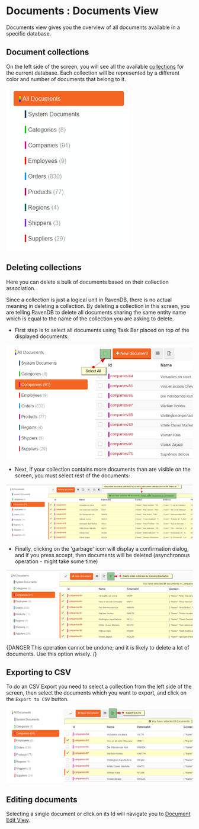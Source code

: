 # Documents : Documents View

Documents view gives you the overview of all documents available in a specific database.

## Document collections

On the left side of the screen, you will see all the available [collections](../../../client-api/faq/what-is-a-collection) for the current database. Each collection will be represented by a different color and number of documents that belong to it.

![Figure 1. Studio. Documents View. Document Collections.](images/documents-view-collections.png)  

## Deleting collections

Here you can delete a bulk of documents based on their collection association.

Since a collection is just a logical unit in RavenDB, there is no actual meaning in deleting a collection. By deleting a collection in this screen, you are telling RavenDB to delete all documents sharing the same entity name which is equal to the name of the collection you are asking to delete.

- First step is to select all documents using Task Bar placed on top of the displayed documents:

![Figure 2. Studio. Documents View. Select all.](images/documents-view-select-all.png)  

- Next, if your collection contains more documents than are visible on the screen, you must select rest of the documents:

![Figure 3. Studio. Documents View. Select collection.](images/documents-view-select-all-collection.png)  

- Finally, clicking on the 'garbage' icon will display a confirmation dialog, and if you press accept, then documents will be deleted (asynchronous operation - might take some time)

![Figure 4. Studio. Documents View. Delete collection.](images/documents-view-delete-collection.png)  

{DANGER This operation cannot be undone, and it is likely to delete a lot of documents. Use this option wisely. /}

## Exporting to CSV

To do an CSV Export you need to select a collection from the left side of the screen, then select the documents which you want to export, and click on the `Export to CSV` button.

![Figure 5. Studio. Documents View. Exporting to CSV.](images/documents-view-export-to-csv.png)  

## Editing documents

Selecting a single document or click on its Id will navigate you to [Document Edit View](../../../studio/overview/documents/document-edit-view).

